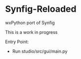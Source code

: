 # Synfig-Reloaded
wxPython port of Synfig

This is a work in progress 

Entry Point:
- Run studio/src/gui/main.py

